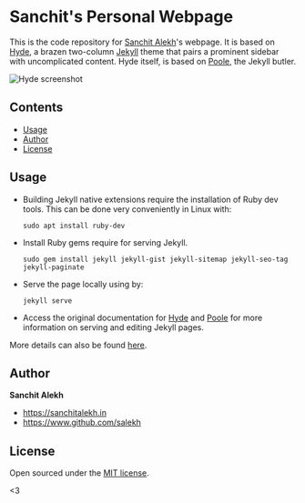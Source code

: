 # Sanchit's Personal Webpage

This is the code repository for [Sanchit Alekh](http://sanchitalekh.in)'s webpage. It is based on [Hyde](https://github.com/poole/hyde), a brazen two-column [Jekyll](http://jekyllrb.com) theme that pairs a prominent sidebar with uncomplicated content. Hyde itself, is based on [Poole](http://getpoole.com), the Jekyll butler.

![Hyde screenshot](https://f.cloud.github.com/assets/98681/1831228/42af6c6a-7384-11e3-98fb-e0b923ee0468.png)


## Contents

- [Usage](#usage)
- [Author](#author)
- [License](#license)


## Usage

- Building Jekyll native extensions require the installation of Ruby dev tools. This can be done very conveniently in Linux with:
  
  ```
  sudo apt install ruby-dev
- Install Ruby gems require for serving Jekyll.

  ```
  sudo gem install jekyll jekyll-gist jekyll-sitemap jekyll-seo-tag jekyll-paginate
- Serve the page locally using by:

  ```
  jekyll serve
- Access the original documentation for [Hyde](https://github.com/poole/hyde) and [Poole](http://getpoole.com) for more information on serving and editing Jekyll pages.

More details can also be found [here](https://www.sanchitalekh.in/setup/setup.html#personal-website).
## Author

**Sanchit Alekh**
- <https://sanchitalekh.in>
- <https://www.github.com/salekh>


## License

Open sourced under the [MIT license](LICENSE.md).

<3
